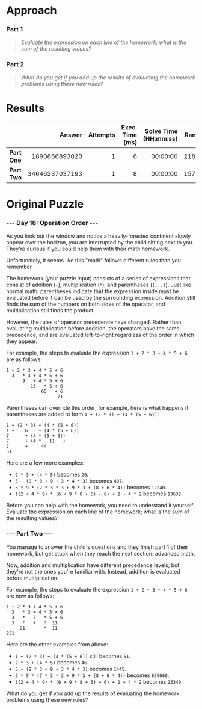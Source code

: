 # Approach

### Part 1
> _Evaluate the expression on each line of the homework; what is the sum of the resulting values?_

### Part 2
> _What do you get if you add up the results of evaluating the homework problems using these new rules?_

# Results

|    | Answer     | Attempts  | Exec. Time (ms) | Solve Time (HH:mm:ss) | Rank |
| ------ |-----------:| ---------:| -------------------:| ----:| ----:|
| **Part One**  | 1890866893020  | 1  | 6  | 00:00:00  | 2183  |
| **Part Two**  | 34646237037193  | 1  | 8  | 00:00:00  | 1576  |

# Original Puzzle

### --- Day 18: Operation Order ---
As you look out the window and notice a heavily-forested continent slowly appear over the horizon, you
are interrupted by the child sitting next to you. They're curious if you could help them with their
math homework.

Unfortunately, it seems like this "math" follows different rules than you remember.

The homework (your puzzle input) consists of a series of expressions that consist of addition (`+`),
multiplication (`*`), and parentheses (`(...)`). Just like normal math, parentheses indicate that the
expression inside must be evaluated before it can be used by the surrounding expression. Addition still
finds the sum of the numbers on both sides of the operator, and multiplication still finds the product.

However, the rules of operator precedence have changed. Rather than evaluating multiplication before
addition, the operators have the same precedence, and are evaluated left-to-right regardless of the
order in which they appear.

For example, the steps to evaluate the expression `1 + 2 * 3 + 4 * 5 + 6` are as follows:
```
1 + 2 * 3 + 4 * 5 + 6
  3   * 3 + 4 * 5 + 6
      9   + 4 * 5 + 6
         13   * 5 + 6
             65   + 6
                   71
```
Parentheses can override this order; for example, here is what happens if parentheses are added to
form `1 + (2 * 3) + (4 * (5 + 6))`:
```
1 + (2 * 3) + (4 * (5 + 6))
1 +    6    + (4 * (5 + 6))
7      + (4 * (5 + 6))
7      + (4 *   11   )
7      +     44
51
```
Here are a few more examples:

* `2 * 3 + (4 * 5)` becomes `26`.
* `5 + (8 * 3 + 9 + 3 * 4 * 3)` becomes `437`.
* `5 * 9 * (7 * 3 * 3 + 9 * 3 + (8 + 6 * 4))` becomes `12240`.
* `((2 + 4 * 9) * (6 + 9 * 8 + 6) + 6) + 2 + 4 * 2` becomes `13632`.

Before you can help with the homework, you need to understand it yourself. Evaluate the expression on
each line of the homework; what is the sum of the resulting values?

### --- Part Two ---
You manage to answer the child's questions and they finish part 1 of their homework, but get stuck when
they reach the next section: advanced math.

Now, addition and multiplication have different precedence levels, but they're not the ones you're
familiar with. Instead, addition is evaluated before multiplication.

For example, the steps to evaluate the expression `1 + 2 * 3 + 4 * 5 + 6` are now as follows:
```
1 + 2 * 3 + 4 * 5 + 6
  3   * 3 + 4 * 5 + 6
  3   *   7   * 5 + 6
  3   *   7   *  11
     21       *  11
231
```
Here are the other examples from above:

* `1 + (2 * 3) + (4 * (5 + 6))` still becomes `51`.
* `2 * 3 + (4 * 5)` becomes `46`.
* `5 + (8 * 3 + 9 + 3 * 4 * 3)` becomes `1445`.
* `5 * 9 * (7 * 3 * 3 + 9 * 3 + (8 + 6 * 4))` becomes `669060`.
* `((2 + 4 * 9) * (6 + 9 * 8 + 6) + 6) + 2 + 4 * 2` becomes `23340`.

What do you get if you add up the results of evaluating the homework problems using these new rules?
